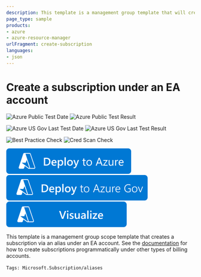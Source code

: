 ```yaml
---
description: This template is a management group template that will create a subscription via an alias. It can be used for an Enterprise Agreement billing mode only.  The official documentation shows modifications needed for other types of accounts.
page_type: sample
products:
- azure
- azure-resource-manager
urlFragment: create-subscription
languages:
- json
---
```

# Create a subscription under an EA account

![Azure Public Test Date](https://azurequickstartsservice.blob.core.windows.net/badges/managementgroup-deployments/create-subscription/PublicLastTestDate.svg)
![Azure Public Test Result](https://azurequickstartsservice.blob.core.windows.net/badges/managementgroup-deployments/create-subscription/PublicDeployment.svg)

![Azure US Gov Last Test Date](https://azurequickstartsservice.blob.core.windows.net/badges/managementgroup-deployments/create-subscription/FairfaxLastTestDate.svg)
![Azure US Gov Last Test Result](https://azurequickstartsservice.blob.core.windows.net/badges/managementgroup-deployments/create-subscription/FairfaxDeployment.svg)

![Best Practice Check](https://azurequickstartsservice.blob.core.windows.net/badges/managementgroup-deployments/create-subscription/BestPracticeResult.svg)
![Cred Scan Check](https://azurequickstartsservice.blob.core.windows.net/badges/managementgroup-deployments/create-subscription/CredScanResult.svg)

[![Deploy To Azure](https://raw.githubusercontent.com/Azure/azure-quickstart-templates/master/1-CONTRIBUTION-GUIDE/images/deploytoazure.svg?sanitize=true)](https://portal.azure.com/#create/Microsoft.Template/uri/https%3A%2F%2Fraw.githubusercontent.com%2FAzure%2Fazure-quickstart-templates%2Fmaster%2Fmanagementgroup-deployments%2Fcreate-subscription%2Fazuredeploy.json)
[![Deploy To Azure US Gov](https://raw.githubusercontent.com/Azure/azure-quickstart-templates/master/1-CONTRIBUTION-GUIDE/images/deploytoazuregov.svg?sanitize=true)](https://portal.azure.us/#create/Microsoft.Template/uri/https%3A%2F%2Fraw.githubusercontent.com%2FAzure%2Fazure-quickstart-templates%2Fmaster%2Fmanagementgroup-deployments%2Fcreate-subscription%2Fazuredeploy.json)
[![Visualize](https://raw.githubusercontent.com/Azure/azure-quickstart-templates/master/1-CONTRIBUTION-GUIDE/images/visualizebutton.svg?sanitize=true)](http://armviz.io/#/?load=https%3A%2F%2Fraw.githubusercontent.com%2FAzure%2Fazure-quickstart-templates%2Fmaster%2Fmanagementgroup-deployments%2Fcreate-subscription%2Fazuredeploy.json)

This template is a management group scope template that creates a subscription via an alias under an EA account.  See the [documentation](https://learn.microsoft.com/azure/cost-management-billing/manage/programmatically-create-subscription) for how to create subscriptions programmatically under other types of billing accounts.

`Tags: Microsoft.Subscription/aliases`
